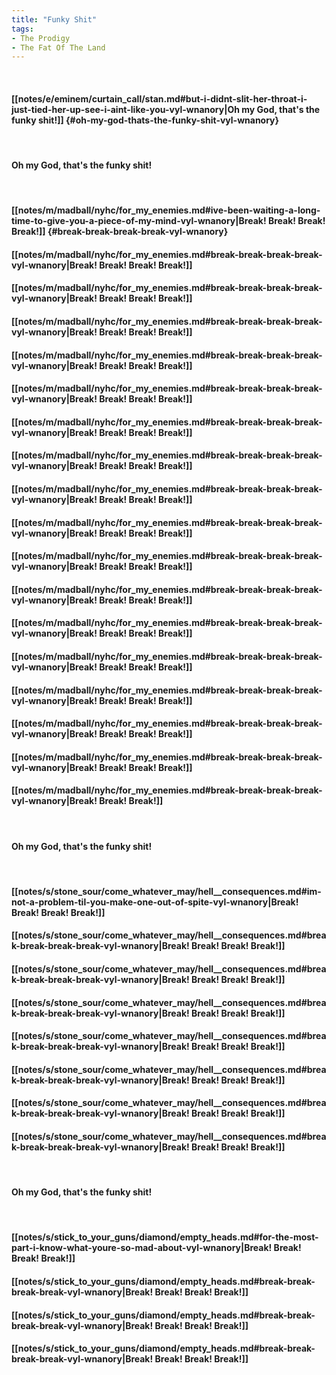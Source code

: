 ```yaml
---
title: "Funky Shit"
tags:
- The Prodigy
- The Fat Of The Land
---
```

&nbsp;
#### [[notes/e/eminem/curtain_call/stan.md#but-i-didnt-slit-her-throat-i-just-tied-her-up-see-i-aint-like-you-vyl-wnanory|Oh my God, that's the funky shit!]] {#oh-my-god-thats-the-funky-shit-vyl-wnanory}
&nbsp;
#### Oh my God, that's the funky shit!
&nbsp;
#### [[notes/m/madball/nyhc/for_my_enemies.md#ive-been-waiting-a-long-time-to-give-you-a-piece-of-my-mind-vyl-wnanory|Break! Break! Break! Break!]] {#break-break-break-break-vyl-wnanory}
#### [[notes/m/madball/nyhc/for_my_enemies.md#break-break-break-break-vyl-wnanory|Break! Break! Break! Break!]]
#### [[notes/m/madball/nyhc/for_my_enemies.md#break-break-break-break-vyl-wnanory|Break! Break! Break! Break!]]
#### [[notes/m/madball/nyhc/for_my_enemies.md#break-break-break-break-vyl-wnanory|Break! Break! Break! Break!]]
#### [[notes/m/madball/nyhc/for_my_enemies.md#break-break-break-break-vyl-wnanory|Break! Break! Break! Break!]]
#### [[notes/m/madball/nyhc/for_my_enemies.md#break-break-break-break-vyl-wnanory|Break! Break! Break! Break!]]
#### [[notes/m/madball/nyhc/for_my_enemies.md#break-break-break-break-vyl-wnanory|Break! Break! Break! Break!]]
#### [[notes/m/madball/nyhc/for_my_enemies.md#break-break-break-break-vyl-wnanory|Break! Break! Break! Break!]]
#### [[notes/m/madball/nyhc/for_my_enemies.md#break-break-break-break-vyl-wnanory|Break! Break! Break! Break!]]
#### [[notes/m/madball/nyhc/for_my_enemies.md#break-break-break-break-vyl-wnanory|Break! Break! Break! Break!]]
#### [[notes/m/madball/nyhc/for_my_enemies.md#break-break-break-break-vyl-wnanory|Break! Break! Break! Break!]]
#### [[notes/m/madball/nyhc/for_my_enemies.md#break-break-break-break-vyl-wnanory|Break! Break! Break! Break!]]
#### [[notes/m/madball/nyhc/for_my_enemies.md#break-break-break-break-vyl-wnanory|Break! Break! Break! Break!]]
#### [[notes/m/madball/nyhc/for_my_enemies.md#break-break-break-break-vyl-wnanory|Break! Break! Break! Break!]]
#### [[notes/m/madball/nyhc/for_my_enemies.md#break-break-break-break-vyl-wnanory|Break! Break! Break! Break!]]
#### [[notes/m/madball/nyhc/for_my_enemies.md#break-break-break-break-vyl-wnanory|Break! Break! Break! Break!]]
#### [[notes/m/madball/nyhc/for_my_enemies.md#break-break-break-break-vyl-wnanory|Break! Break! Break! Break!]]
#### [[notes/m/madball/nyhc/for_my_enemies.md#break-break-break-break-vyl-wnanory|Break! Break! Break!]]
&nbsp;
#### Oh my God, that's the funky shit!
&nbsp;
#### [[notes/s/stone_sour/come_whatever_may/hell__consequences.md#im-not-a-problem-til-you-make-one-out-of-spite-vyl-wnanory|Break! Break! Break! Break!]]
#### [[notes/s/stone_sour/come_whatever_may/hell__consequences.md#break-break-break-break-vyl-wnanory|Break! Break! Break! Break!]]
#### [[notes/s/stone_sour/come_whatever_may/hell__consequences.md#break-break-break-break-vyl-wnanory|Break! Break! Break! Break!]]
#### [[notes/s/stone_sour/come_whatever_may/hell__consequences.md#break-break-break-break-vyl-wnanory|Break! Break! Break! Break!]]
#### [[notes/s/stone_sour/come_whatever_may/hell__consequences.md#break-break-break-break-vyl-wnanory|Break! Break! Break! Break!]]
#### [[notes/s/stone_sour/come_whatever_may/hell__consequences.md#break-break-break-break-vyl-wnanory|Break! Break! Break! Break!]]
#### [[notes/s/stone_sour/come_whatever_may/hell__consequences.md#break-break-break-break-vyl-wnanory|Break! Break! Break! Break!]]
#### [[notes/s/stone_sour/come_whatever_may/hell__consequences.md#break-break-break-break-vyl-wnanory|Break! Break! Break! Break!]]
&nbsp;
#### Oh my God, that's the funky shit!
&nbsp;
#### [[notes/s/stick_to_your_guns/diamond/empty_heads.md#for-the-most-part-i-know-what-youre-so-mad-about-vyl-wnanory|Break! Break! Break! Break!]]
#### [[notes/s/stick_to_your_guns/diamond/empty_heads.md#break-break-break-break-vyl-wnanory|Break! Break! Break! Break!]]
#### [[notes/s/stick_to_your_guns/diamond/empty_heads.md#break-break-break-break-vyl-wnanory|Break! Break! Break! Break!]]
#### [[notes/s/stick_to_your_guns/diamond/empty_heads.md#break-break-break-break-vyl-wnanory|Break! Break! Break! Break!]]
